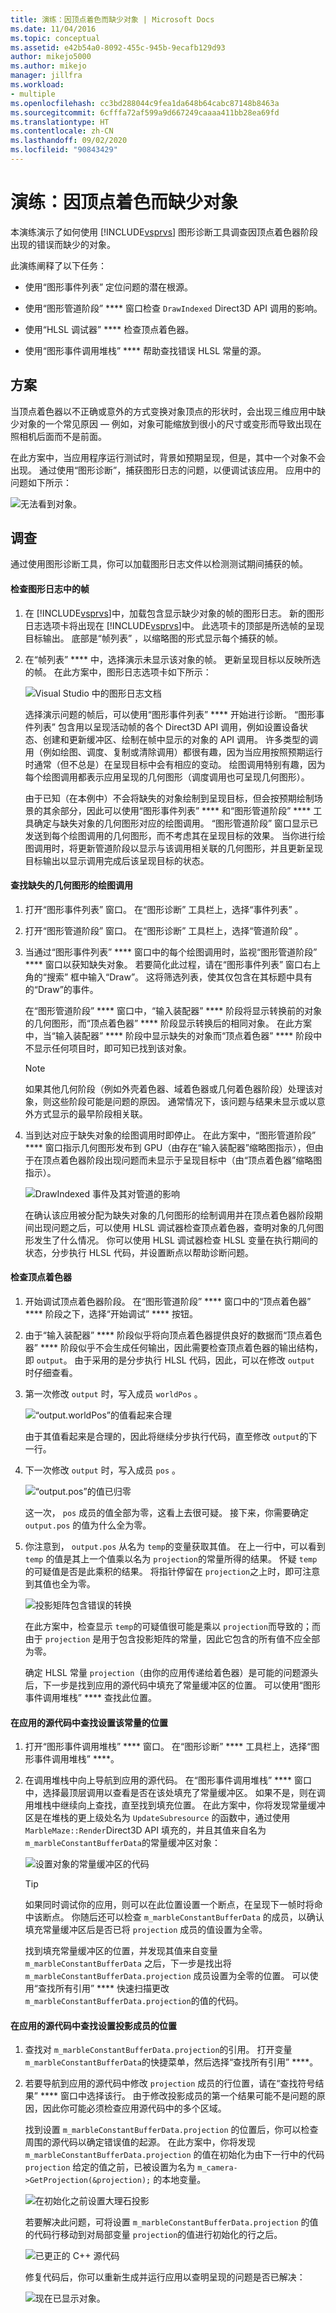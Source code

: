 ```yaml
---
title: 演练：因顶点着色而缺少对象 | Microsoft Docs
ms.date: 11/04/2016
ms.topic: conceptual
ms.assetid: e42b54a0-8092-455c-945b-9ecafb129d93
author: mikejo5000
ms.author: mikejo
manager: jillfra
ms.workload:
- multiple
ms.openlocfilehash: cc3bd288044c9fea1da648b64cabc87148b8463a
ms.sourcegitcommit: 6cfffa72af599a9d667249caaaa411bb28ea69fd
ms.translationtype: HT
ms.contentlocale: zh-CN
ms.lasthandoff: 09/02/2020
ms.locfileid: "90843429"
---
```

# <a name="walkthrough-missing-objects-due-to-vertex-shading"></a>演练：因顶点着色而缺少对象
本演练演示了如何使用 [!INCLUDE[vsprvs](../../code-quality/includes/vsprvs_md.md)] 图形诊断工具调查因顶点着色器阶段出现的错误而缺少的对象。

 此演练阐释了以下任务：

- 使用“图形事件列表”  定位问题的潜在根源。

- 使用“图形管道阶段” **** 窗口检查 `DrawIndexed` Direct3D API 调用的影响。

- 使用“HLSL 调试器” **** 检查顶点着色器。

- 使用“图形事件调用堆栈” **** 帮助查找错误 HLSL 常量的源。

## <a name="scenario"></a>方案
 当顶点着色器以不正确或意外的方式变换对象顶点的形状时，会出现三维应用中缺少对象的一个常见原因 — 例如，对象可能缩放到很小的尺寸或变形而导致出现在照相机后面而不是前面。

 在此方案中，当应用程序运行测试时，背景如预期呈现，但是，其中一个对象不会出现。 通过使用“图形诊断”，捕获图形日志的问题，以便调试该应用。 应用中的问题如下所示：

 ![无法看到对象。](media/gfx_diag_demo_missing_object_shader_problem.png "gfx_diag_demo_missing_object_shader_problem")

## <a name="investigation"></a>调查
 通过使用图形诊断工具，你可以加载图形日志文件以检测测试期间捕获的帧。

#### <a name="to-examine-a-frame-in-a-graphics-log"></a>检查图形日志中的帧

1. 在 [!INCLUDE[vsprvs](../../code-quality/includes/vsprvs_md.md)]中，加载包含显示缺少对象的帧的图形日志。 新的图形日志选项卡将出现在 [!INCLUDE[vsprvs](../../code-quality/includes/vsprvs_md.md)]中。 此选项卡的顶部是所选帧的呈现目标输出。 底部是“帧列表” ，以缩略图的形式显示每个捕获的帧。

2. 在“帧列表” **** 中，选择演示未显示该对象的帧。 更新呈现目标以反映所选的帧。 在此方案中，图形日志选项卡如下所示：

    ![Visual Studio 中的图形日志文档](media/gfx_diag_demo_missing_object_shader_step_1.png "gfx_diag_demo_missing_object_shader_step_1")

   选择演示问题的帧后，可以使用“图形事件列表” **** 开始进行诊断。 “图形事件列表”  包含用以呈现活动帧的各个 Direct3D API 调用，例如设置设备状态、创建和更新缓冲区、绘制在帧中显示的对象的 API 调用。 许多类型的调用（例如绘图、调度、复制或清除调用）都很有趣，因为当应用按照预期运行时通常（但不总是）在呈现目标中会有相应的变动。 绘图调用特别有趣，因为每个绘图调用都表示应用呈现的几何图形（调度调用也可呈现几何图形）。

   由于已知（在本例中）不会将缺失的对象绘制到呈现目标，但会按预期绘制场景的其余部分，因此可以使用“图形事件列表” **** 和“图形管道阶段” **** 工具确定与缺失对象的几何图形对应的绘图调用。 “图形管道阶段”  窗口显示已发送到每个绘图调用的几何图形，而不考虑其在呈现目标的效果。 当你进行绘图调用时，将更新管道阶段以显示与该调用相关联的几何图形，并且更新呈现目标输出以显示调用完成后该呈现目标的状态。

#### <a name="to-find-the-draw-call-for-the-missing-geometry"></a>查找缺失的几何图形的绘图调用

1. 打开“图形事件列表”  窗口。 在“图形诊断”  工具栏上，选择“事件列表” 。

2. 打开“图形管道阶段”  窗口。 在“图形诊断”  工具栏上，选择“管道阶段” 。

3. 当通过“图形事件列表” **** 窗口中的每个绘图调用时，监视“图形管道阶段” **** 窗口以获知缺失对象。 若要简化此过程，请在“图形事件列表”  窗口右上角的“搜索”  框中输入“Draw”。 这将筛选列表，使其仅包含在其标题中具有的“Draw”的事件。

    在“图形管道阶段” **** 窗口中，“输入装配器” **** 阶段将显示转换前的对象的几何图形，而“顶点着色器” **** 阶段显示转换后的相同对象。 在此方案中，当“输入装配器” **** 阶段中显示缺失的对象而“顶点着色器” **** 阶段中不显示任何项目时，即可知已找到该对象。

   > [!NOTE]
   > 如果其他几何阶段（例如外壳着色器、域着色器或几何着色器阶段）处理该对象，则这些阶段可能是问题的原因。 通常情况下，该问题与结果未显示或以意外方式显示的最早阶段相关联。

4. 当到达对应于缺失对象的绘图调用时即停止。 在此方案中，“图形管道阶段” **** 窗口指示几何图形发布到 GPU（由存在“输入装配器”缩略图指示），但由于在顶点着色器阶段出现问题而未显示于呈现目标中（由“顶点着色器”缩略图指示）。

    ![DrawIndexed 事件及其对管道的影响](media/gfx_diag_demo_missing_object_shader_step_2.png "gfx_diag_demo_missing_object_shader_step_2")

   在确认该应用被分配为缺失对象的几何图形的绘制调用并在顶点着色器阶段期间出现问题之后，可以使用 HLSL 调试器检查顶点着色器，查明对象的几何图形发生了什么情况。 你可以使用 HLSL 调试器检查 HLSL 变量在执行期间的状态，分步执行 HLSL 代码，并设置断点以帮助诊断问题。

#### <a name="to-examine-the-vertex-shader"></a>检查顶点着色器

1. 开始调试顶点着色器阶段。 在“图形管道阶段” **** 窗口中的“顶点着色器” **** 阶段之下，选择“开始调试” **** 按钮。

2. 由于“输入装配器” **** 阶段似乎将向顶点着色器提供良好的数据而“顶点着色器” **** 阶段似乎不会生成任何输出，因此需要检查顶点着色器的输出结构，即 `output`。 由于采用的是分步执行 HLSL 代码，因此，可以在修改 `output` 时仔细查看。

3. 第一次修改 `output` 时，写入成员 `worldPos` 。

    ![“output.worldPos”的值看起来合理](media/gfx_diag_demo_missing_object_shader_step_4.png "gfx_diag_demo_missing_object_shader_step_4")

    由于其值看起来是合理的，因此将继续分步执行代码，直至修改 `output`的下一行。

4. 下一次修改 `output` 时，写入成员 `pos` 。

    ![“output.pos”的值已归零](media/gfx_diag_demo_missing_object_shader_step_5.png "gfx_diag_demo_missing_object_shader_step_5")

    这一次， `pos` 成员的值全部为零，这看上去很可疑。 接下来，你需要确定 `output.pos` 的值为什么全为零。

5. 你注意到， `output.pos` 从名为 `temp`的变量获取其值。 在上一行中，可以看到 `temp` 的值是其上一个值乘以名为 `projection`的常量所得的结果。 怀疑 `temp`的可疑值是否是此乘积的结果。 将指针停留在 `projection`之上时，即可注意到其值也全为零。

    ![投影矩阵包含错误的转换](media/gfx_diag_demo_missing_object_shader_step_6.png "gfx_diag_demo_missing_object_shader_step_6")

    在此方案中，检查显示 `temp`的可疑值很可能是乘以 `projection`而导致的；而由于 `projection` 是用于包含投影矩阵的常量，因此它包含的所有值不应全部为零。

   确定 HLSL 常量 `projection`（由你的应用传递给着色器）是可能的问题源头后，下一步是找到应用的源代码中填充了常量缓冲区的位置。 可以使用“图形事件调用堆栈” **** 查找此位置。

#### <a name="to-find-where-the-constant-is-set-in-your-apps-source-code"></a>在应用的源代码中查找设置该常量的位置

1. 打开“图形事件调用堆栈” **** 窗口。 在“图形诊断” **** 工具栏上，选择“图形事件调用堆栈” ****。

2. 在调用堆栈中向上导航到应用的源代码。 在“图形事件调用堆栈” **** 窗口中，选择最顶层调用以查看是否在该处填充了常量缓冲区。 如果不是，则在调用堆栈中继续向上查找，直至找到填充位置。 在此方案中，你将发现常量缓冲区是在堆栈的更上级处名为 `UpdateSubresource` 的函数中，通过使用 `MarbleMaze::Render`Direct3D API 填充的，并且其值来自名为 `m_marbleConstantBufferData`的常量缓冲区对象：

    ![设置对象的常量缓冲区的代码](media/gfx_diag_demo_missing_object_shader_step_7.png "gfx_diag_demo_missing_object_shader_step_7")

   > [!TIP]
   > 如果同时调试你的应用，则可以在此位置设置一个断点，在呈现下一帧时将命中该断点。 你随后还可以检查 `m_marbleConstantBufferData` 的成员，以确认填充常量缓冲区后是否已将 `projection` 成员的值设置为全零。

   找到填充常量缓冲区的位置，并发现其值来自变量 `m_marbleConstantBufferData` 之后，下一步是找出将 `m_marbleConstantBufferData.projection` 成员设置为全零的位置。 可以使用“查找所有引用” **** 快速扫描更改 `m_marbleConstantBufferData.projection`的值的代码。

#### <a name="to-find-where-the-projection-member-is-set-in-your-apps-source-code"></a>在应用的源代码中查找设置投影成员的位置

1. 查找对 `m_marbleConstantBufferData.projection`的引用。 打开变量 `m_marbleConstantBufferData`的快捷菜单，然后选择“查找所有引用” ****。

2. 若要导航到应用的源代码中修改 `projection` 成员的行位置，请在“查找符号结果” **** 窗口中选择该行。 由于修改投影成员的第一个结果可能不是问题的原因，因此你可能必须检查应用源代码中的多个区域。

   找到设置 `m_marbleConstantBufferData.projection` 的位置后，你可以检查周围的源代码以确定错误值的起源。 在此方案中，你将发现 `m_marbleConstantBufferData.projection` 的值在初始化为由下一行中的代码 `projection` 给定的值之前，已被设置为名为 `m_camera->GetProjection(&projection);` 的本地变量。

   ![在初始化之前设置大理石投影](media/gfx_diag_demo_missing_object_shader_step_9.png "gfx_diag_demo_missing_object_shader_step_9")

   若要解决此问题，可将设置 `m_marbleConstantBufferData.projection` 的值的代码行移动到对局部变量 `projection`的值进行初始化的行之后。

   ![已更正的 C&#43;&#43; 源代码](media/gfx_diag_demo_missing_object_shader_step_10.png "gfx_diag_demo_missing_object_shader_step_10")

   修复代码后，你可以重新生成并运行应用以查明呈现的问题是否已解决：

   ![现在已显示对象。](media/gfx_diag_demo_missing_object_shader_resolution.png "gfx_diag_demo_missing_object_shader_resolution")
